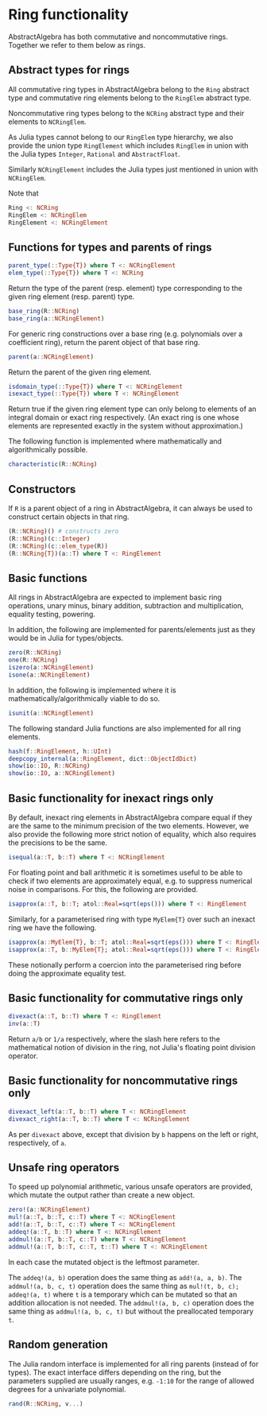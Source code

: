 # Ring functionality

AbstractAlgebra has both commutative and noncommutative rings. Together we
refer to them below as rings.

## Abstract types for rings

All commutative ring types in AbstractAlgebra belong to the `Ring` abstract
type and commutative ring elements belong to the `RingElem` abstract type.

Noncommutative ring types belong to the `NCRing` abstract type and their
elements to `NCRingElem`.

As Julia types cannot belong to our `RingElem` type hierarchy, we also
provide the union type `RingElement` which includes `RingElem` in union with
the Julia types `Integer`, `Rational` and `AbstractFloat`.

Similarly `NCRingElement` includes the Julia types just mentioned in union
with `NCRingElem`.

Note that

```julia
Ring <: NCRing
RingElem <: NCRingElem
RingElement <: NCRingElement
```

## Functions for types and parents of rings

```julia
parent_type(::Type{T}) where T <: NCRingElement
elem_type(::Type{T}) where T <: NCRing
```

Return the type of the parent (resp. element) type corresponding to the given
ring element (resp. parent) type.

```julia
base_ring(R::NCRing)
base_ring(a::NCRingElement)
```

For generic ring constructions over a base ring (e.g. polynomials over a
coefficient ring), return the parent object of that base ring.


```julia
parent(a::NCRingElement)
```

Return the parent of the given ring element.

```julia
isdomain_type(::Type{T}) where T <: NCRingElement
isexact_type(::Type{T}) where T <: NCRingElement
```

Return true if the given ring element type can only belong to elements of an
integral domain or exact ring respectively. (An exact ring is one whose
elements are represented exactly in the system without approximation.)

The following function is implemented where mathematically and algorithmically
possible.

```julia
characteristic(R::NCRing)
```

## Constructors

If `R` is a parent object of a ring in AbstractAlgebra, it can always be used
to construct certain objects in that ring.

```julia
(R::NCRing)() # constructs zero
(R::NCRing)(c::Integer)
(R::NCRing)(c::elem_type(R))
(R::NCRing{T})(a::T) where T <: RingElement
```

## Basic functions

All rings in AbstractAlgebra are expected to implement basic ring operations,
unary minus, binary addition, subtraction and multiplication, equality testing,
powering.

In addition, the following are implemented for parents/elements just as they
would be in Julia for types/objects.

```julia
zero(R::NCRing)
one(R::NCRing)
iszero(a::NCRingElement)
isone(a::NCRingElement)
```

In addition, the following is implemented where it is
mathematically/algorithmically viable to do so.

```julia
isunit(a::NCRingElement)
```

The following standard Julia functions are also implemented for all ring
elements.

```julia
hash(f::RingElement, h::UInt)
deepcopy_internal(a::RingElement, dict::ObjectIdDict)
show(io::IO, R::NCRing)
show(io::IO, a::NCRingElement)
```

## Basic functionality for inexact rings only

By default, inexact ring elements in AbstractAlgebra compare equal if they are
the same to the minimum precision of the two elements. However, we also provide
the following more strict notion of equality, which also requires the
precisions to be the same.

```julia
isequal(a::T, b::T) where T <: NCRingElement
```

For floating point and ball arithmetic it is sometimes useful to be able to
check if two elements are approximately equal, e.g. to suppress numerical noise
in comparisons. For this, the following are provided.

```julia
isapprox(a::T, b::T; atol::Real=sqrt(eps())) where T <: RingElement
```

Similarly, for a parameterised ring with type `MyElem{T}` over such an inexact
ring we have the following.

```julia
isapprox(a::MyElem{T}, b::T; atol::Real=sqrt(eps())) where T <: RingElement
isapprox(a::T, b::MyElem{T}; atol::Real=sqrt(eps())) where T <: RingElement
```

These notionally perform a coercion into the parameterised ring before doing
the approximate equality test.

## Basic functionality for commutative rings only

```julia
divexact(a::T, b::T) where T <: RingElement
inv(a::T)
```

Return `a/b` or `1/a` respectively, where the slash here refers to the
mathematical notion of division in the ring, not Julia's floating point
division operator.

## Basic functionality for noncommutative rings only

```julia
divexact_left(a::T, b::T) where T <: NCRingElement
divexact_right(a::T, b::T) where T <: NCRingElement
```

As per `divexact` above, except that division by `b` happens on the left or
right, respectively, of `a`.

## Unsafe ring operators

To speed up polynomial arithmetic, various unsafe operators are provided, which
mutate the output rather than create a new object.

```julia
zero!(a::NCRingElement)
mul!(a::T, b::T, c::T) where T <: NCRingElement
add!(a::T, b::T, c::T) where T <: NCRingElement
addeq!(a::T, b::T) where T <: NCRingElement
addmul!(a::T, b::T, c::T) where T <: NCRingElement
addmul!(a::T, b::T, c::T, t::T) where T <: NCRingElement
```

In each case the mutated object is the leftmost parameter.

The `addeq!(a, b)` operation does the same thing as `add!(a, a, b)`. The
`addmul!(a, b, c, t)` operation does the same thing as
`mul!(t, b, c); addeq!(a, t)` where `t` is a temporary which can be mutated so
that an addition allocation is not needed. The `addmul!(a, b, c)` operation
does the same thing as `addmul!(a, b, c, t)` but without the preallocated
temporary `t`.

## Random generation

The Julia random interface is implemented for all ring parents (instead of
for types). The exact interface differs depending on the ring, but the
parameters supplied are usually ranges, e.g. `-1:10` for the range of allowed
degrees for a univariate polynomial.

```julia
rand(R::NCRing, v...)
```


